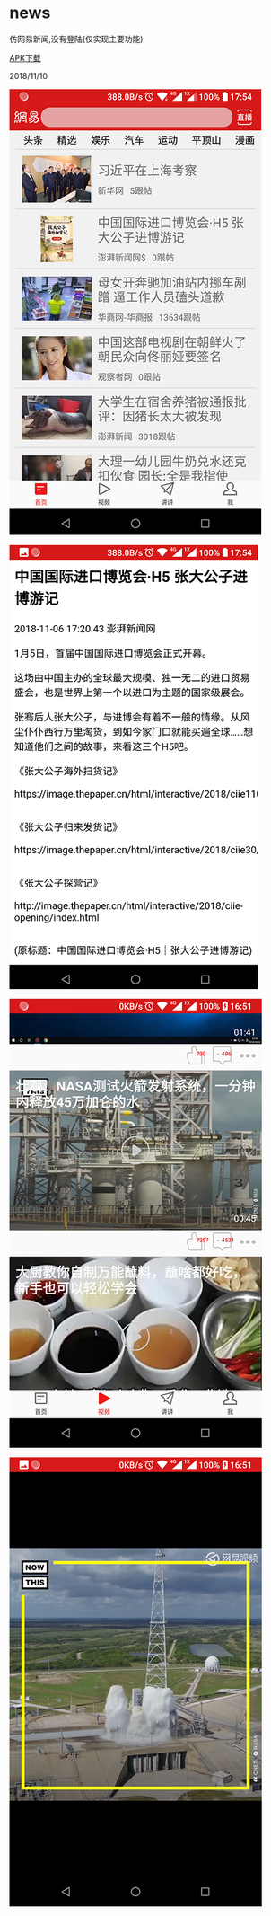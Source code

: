 # news

仿网易新闻,没有登陆(仅实现主要功能)

[APK下载](screenshots/app-debug.apk)

2018/11/10

![image](/screenshots/Screenshot_2018-11-06-17-54-28.png)

![image](/screenshots/Screenshot_2018-11-06-17-54-56.png)

![image](/screenshots/Screenshot_2018-11-10-16-51-33.png)

![image](/screenshots/Screenshot_2018-11-10-16-51-53.png)
